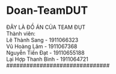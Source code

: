 # Doan-TeamDUT
ĐÂY LÀ ĐỒ ÁN CỦA TEAM ĐỤT\
Thành viên:\
Lê Thành Sang - 1911066323\
Vũ Hoàng Lâm - 1911067368\
Nguyễn Tiến Đạt - 19110655188\
Lại Hợp Thanh Bình - 1911064721\
###############################
